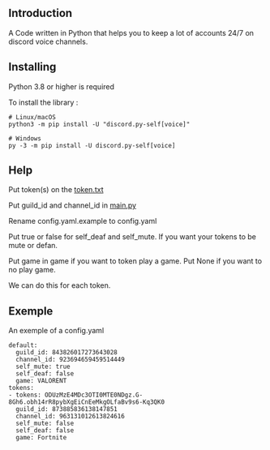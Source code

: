 ## Introduction
A Code written in Python that helps you to keep a lot of accounts 24/7 on discord voice channels.

## Installing
Python 3.8 or higher is required

To install the library :
```
# Linux/macOS
python3 -m pip install -U "discord.py-self[voice]"

# Windows
py -3 -m pip install -U discord.py-self[voice]
```

## Help
Put token(s) on the [token.txt](https://github.com/Slayyz/SelfStayInVoice/blob/main/token.txt)

Put guild_id and channel_id in [main.py](https://github.com/Slayyz/SelfStayInVoice/blob/main/main.py)

Rename config.yaml.example to config.yaml

Put true or false for self_deaf and self_mute. If you want your tokens to be mute or defan.

Put game in game if you want to token play a game. Put None if you want to no play game.

We can do this for each token.

## Exemple
An exemple of a config.yaml
```
default:
  guild_id: 843826017273643028
  channel_id: 923694659459514449
  self_mute: true
  self_deaf: false
  game: VALORENT
tokens:
- tokens: ODUzMzE4MDc3OTI0MTE0NDgz.G-8Gh6.obh14rR8pybXgEiCnEeMkgOLfaBv9s6-Kq3QK0
  guild_id: 873885836138147851
  channel_id: 963131012613824616
  self_mute: false
  self_deaf: false
  game: Fortnite
```